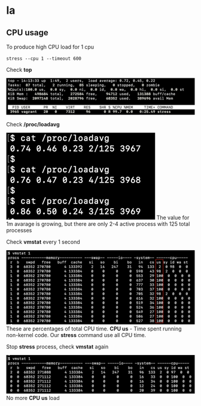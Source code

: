 # la

## CPU usage
To produce high CPU load for 1 cpu
```
stress --cpu 1 --timeout 600
```

Check **top**

![ps](screenshots/screenshot-cpu-top.png)

Check **/proc/loadavg**

![ps](screenshots/screenshot-cpu-loadavg.png)
The value for 1m avarage is growing, but there are only 2-4 active process with 125 total processes

Check **vmstat** every 1 second

![ps](screenshots/screenshot-cpu-vmstat-100.png)
These are percentages of total CPU time. 
**CPU us** - Time spent running non-kernel code. Our **stress** command use all CPU time.

Stop **stress** process, check **vmstat** again

![ps](screenshots/screenshot-cpu-vmstat-0.png)
No more **CPU us** load